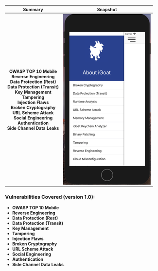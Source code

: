 

Summary            |  Snapshot
:-------------------------:|:-------------------------:
__OWASP TOP 10 Mobile__  </br>  __Reverse Engineering__  </br> __Data Protection (Rest)__  </br> __Data Protection (Transit)__  </br>  __Key Management__  </br>  __Tampering__  </br> __Injection Flaws__ </br> __Broken Cryptography__ </br> __URL Scheme Attack__ </br> __Social Engineering__ </br> __Authentication__ </br> __Side Channel Data Leaks__  |  ![](https://raw.githubusercontent.com/swaroopsy/test/master/iGoat_2.png)



### Vulnerabilities Covered (version 1.0): ###
* __OWASP TOP 10 Mobile__
* __Reverse Engineering__
* __Data Protection (Rest)__
* __Data Protection (Transit)__
* __Key Management__
* __Tampering__ 
* __Injection Flaws__
* __Broken Cryptography__
* __URL Scheme Attack__
* __Social Engineering__
* __Authentication__
* __Side Channel Data Leaks__


